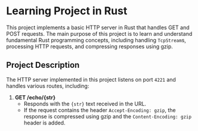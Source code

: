 # Learning Project in Rust

This project implements a basic HTTP server in Rust that handles GET and POST requests. The main purpose of this project is to learn and understand fundamental Rust programming concepts, including handling `TcpStream`s, processing HTTP requests, and compressing responses using gzip.


## Project Description

The HTTP server implemented in this project listens on port `4221` and handles various routes, including:

1. **GET /echo/{str}**
   - Responds with the `{str}` text received in the URL.
   - If the request contains the header `Accept-Encoding: gzip`, the response is compressed using gzip and the `Content-Encoding: gzip` header is added.
